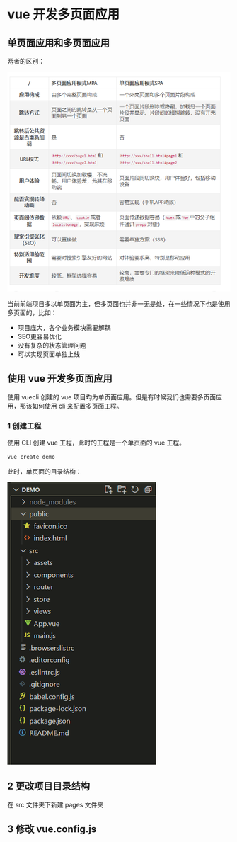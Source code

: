 # vue 开发多页面应用

## 单页面应用和多页面应用

两者的区别：

![单页面应用和多页面应用的区别](../images/spa_mpa.png)

当前前端项目多以单页面为主，但多页面也并非一无是处，在一些情况下也是使用多页面的，比如：

- 项目庞大，各个业务模块需要解耦
- SEO更容易优化
- 没有复杂的状态管理问题
- 可以实现页面单独上线

## 使用 vue 开发多页面应用

使用 vuecli 创建的 vue 项目均为单页面应用。但是有时候我们也需要多页面应用，那该如何使用 cli 来配置多页面工程。

### 1 创建工程

使用 CLI 创建 vue 工程，此时的工程是一个单页面的 vue 工程。

  ```bash
  vue create demo
  ```

此时，单页面的目录结构：

![spa 页面结构](../images/spa.png)

## 2 更改项目目录结构

在 src 文件夹下新建 pages 文件夹

## 3 修改 vue.config.js
